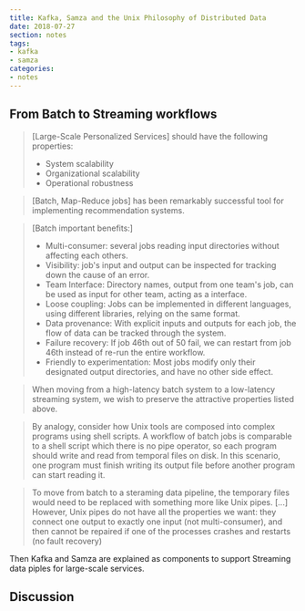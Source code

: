 ```yaml
---
title: Kafka, Samza and the Unix Philosophy of Distributed Data
date: 2018-07-27
section: notes
tags:
- kafka
- samza
categories:
- notes
---
```


<!--more-->

## From Batch to Streaming workflows

> [Large-Scale Personalized Services] should have the following properties: 
> * System scalability
> * Organizational scalability
> * Operational robustness

> [Batch, Map-Reduce jobs] has been remarkably successful tool for implementing recommendation systems.

> [Batch important benefits:]
> * Multi-consumer: several jobs reading input directories without affecting each others.
> * Visibility: job's input and output can be inspected for tracking down the cause of an error.
> * Team Interface: Directory names, output from one team's job, can be used as input for other team, acting as a interface.
> * Loose coupling: Jobs can be implemented in different languages, using different libraries, relying on the same format.
> * Data provenance: With explicit inputs and outputs for each job, the flow of data can be tracked through the system.
> * Failure recovery: If job 46th out of 50 fail, we can restart from job 46th instead of re-run the entire workflow.
> * Friendly to experimentation: Most jobs modify only their designated output directories, and have no other side effect.

> When moving from a high-latency batch system to a low-latency streaming system, we wish to preserve the attractive properties listed above.

> By analogy, consider how Unix tools are composed into complex programs using shell scripts. A workflow of batch jobs is comparable to a shell 
script which there is no pipe operator, so each program should write and read from temporal files on disk. In this scenario, one program must
finish writing its output file before another program can start reading it.

> To move from batch to a steraming data pipeline, the temporary files would need to be replaced with something more like Unix pipes.
> [...] However, Unix pipes do not have all the properties we want: they connect one output to exactly one input (not multi-consumer), and
> then cannot be repaired if one of the processes crashes and restarts (no fault recovery)

Then Kafka and Samza are explained as components to support Streaming data piples for large-scale services.

## Discussion


